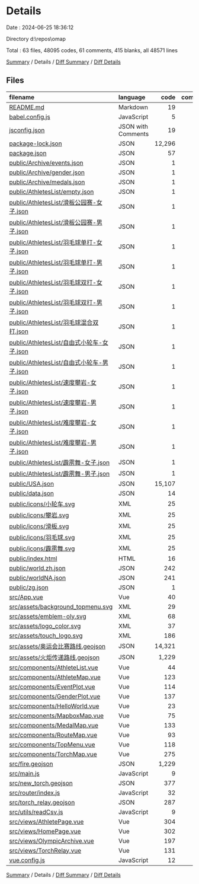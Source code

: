 # Details

Date : 2024-06-25 18:36:12

Directory d:\\repos\\omap

Total : 63 files,  48095 codes, 61 comments, 415 blanks, all 48571 lines

[Summary](results.md) / Details / [Diff Summary](diff.md) / [Diff Details](diff-details.md)

## Files
| filename | language | code | comment | blank | total |
| :--- | :--- | ---: | ---: | ---: | ---: |
| [README.md](/README.md) | Markdown | 19 | 0 | 6 | 25 |
| [babel.config.js](/babel.config.js) | JavaScript | 5 | 0 | 1 | 6 |
| [jsconfig.json](/jsconfig.json) | JSON with Comments | 19 | 0 | 1 | 20 |
| [package-lock.json](/package-lock.json) | JSON | 12,296 | 0 | 1 | 12,297 |
| [package.json](/package.json) | JSON | 57 | 0 | 1 | 58 |
| [public/Archive/events.json](/public/Archive/events.json) | JSON | 1 | 0 | 0 | 1 |
| [public/Archive/gender.json](/public/Archive/gender.json) | JSON | 1 | 0 | 0 | 1 |
| [public/Archive/medals.json](/public/Archive/medals.json) | JSON | 1 | 0 | 0 | 1 |
| [public/AthletesList/empty.json](/public/AthletesList/empty.json) | JSON | 1 | 0 | 0 | 1 |
| [public/AthletesList/滑板公园赛-女子.json](/public/AthletesList/%E6%BB%91%E6%9D%BF%E5%85%AC%E5%9B%AD%E8%B5%9B-%E5%A5%B3%E5%AD%90.json) | JSON | 1 | 0 | 0 | 1 |
| [public/AthletesList/滑板公园赛-男子.json](/public/AthletesList/%E6%BB%91%E6%9D%BF%E5%85%AC%E5%9B%AD%E8%B5%9B-%E7%94%B7%E5%AD%90.json) | JSON | 1 | 0 | 0 | 1 |
| [public/AthletesList/羽毛球单打-女子.json](/public/AthletesList/%E7%BE%BD%E6%AF%9B%E7%90%83%E5%8D%95%E6%89%93-%E5%A5%B3%E5%AD%90.json) | JSON | 1 | 0 | 0 | 1 |
| [public/AthletesList/羽毛球单打-男子.json](/public/AthletesList/%E7%BE%BD%E6%AF%9B%E7%90%83%E5%8D%95%E6%89%93-%E7%94%B7%E5%AD%90.json) | JSON | 1 | 0 | 0 | 1 |
| [public/AthletesList/羽毛球双打-女子.json](/public/AthletesList/%E7%BE%BD%E6%AF%9B%E7%90%83%E5%8F%8C%E6%89%93-%E5%A5%B3%E5%AD%90.json) | JSON | 1 | 0 | 0 | 1 |
| [public/AthletesList/羽毛球双打-男子.json](/public/AthletesList/%E7%BE%BD%E6%AF%9B%E7%90%83%E5%8F%8C%E6%89%93-%E7%94%B7%E5%AD%90.json) | JSON | 1 | 0 | 0 | 1 |
| [public/AthletesList/羽毛球混合双打.json](/public/AthletesList/%E7%BE%BD%E6%AF%9B%E7%90%83%E6%B7%B7%E5%90%88%E5%8F%8C%E6%89%93.json) | JSON | 1 | 0 | 0 | 1 |
| [public/AthletesList/自由式小轮车-女子.json](/public/AthletesList/%E8%87%AA%E7%94%B1%E5%BC%8F%E5%B0%8F%E8%BD%AE%E8%BD%A6-%E5%A5%B3%E5%AD%90.json) | JSON | 1 | 0 | 0 | 1 |
| [public/AthletesList/自由式小轮车-男子.json](/public/AthletesList/%E8%87%AA%E7%94%B1%E5%BC%8F%E5%B0%8F%E8%BD%AE%E8%BD%A6-%E7%94%B7%E5%AD%90.json) | JSON | 1 | 0 | 0 | 1 |
| [public/AthletesList/速度攀岩-女子.json](/public/AthletesList/%E9%80%9F%E5%BA%A6%E6%94%80%E5%B2%A9-%E5%A5%B3%E5%AD%90.json) | JSON | 1 | 0 | 0 | 1 |
| [public/AthletesList/速度攀岩-男子.json](/public/AthletesList/%E9%80%9F%E5%BA%A6%E6%94%80%E5%B2%A9-%E7%94%B7%E5%AD%90.json) | JSON | 1 | 0 | 0 | 1 |
| [public/AthletesList/难度攀岩-女子.json](/public/AthletesList/%E9%9A%BE%E5%BA%A6%E6%94%80%E5%B2%A9-%E5%A5%B3%E5%AD%90.json) | JSON | 1 | 0 | 0 | 1 |
| [public/AthletesList/难度攀岩-男子.json](/public/AthletesList/%E9%9A%BE%E5%BA%A6%E6%94%80%E5%B2%A9-%E7%94%B7%E5%AD%90.json) | JSON | 1 | 0 | 0 | 1 |
| [public/AthletesList/霹雳舞-女子.json](/public/AthletesList/%E9%9C%B9%E9%9B%B3%E8%88%9E-%E5%A5%B3%E5%AD%90.json) | JSON | 1 | 0 | 0 | 1 |
| [public/AthletesList/霹雳舞-男子.json](/public/AthletesList/%E9%9C%B9%E9%9B%B3%E8%88%9E-%E7%94%B7%E5%AD%90.json) | JSON | 1 | 0 | 0 | 1 |
| [public/USA.json](/public/USA.json) | JSON | 15,107 | 0 | 0 | 15,107 |
| [public/data.json](/public/data.json) | JSON | 14 | 0 | 1 | 15 |
| [public/icons/小轮车.svg](/public/icons/%E5%B0%8F%E8%BD%AE%E8%BD%A6.svg) | XML | 25 | 0 | 3 | 28 |
| [public/icons/攀岩.svg](/public/icons/%E6%94%80%E5%B2%A9.svg) | XML | 25 | 0 | 3 | 28 |
| [public/icons/滑板.svg](/public/icons/%E6%BB%91%E6%9D%BF.svg) | XML | 25 | 0 | 3 | 28 |
| [public/icons/羽毛球.svg](/public/icons/%E7%BE%BD%E6%AF%9B%E7%90%83.svg) | XML | 25 | 0 | 3 | 28 |
| [public/icons/霹雳舞.svg](/public/icons/%E9%9C%B9%E9%9B%B3%E8%88%9E.svg) | XML | 25 | 0 | 3 | 28 |
| [public/index.html](/public/index.html) | HTML | 16 | 1 | 2 | 19 |
| [public/world.zh.json](/public/world.zh.json) | JSON | 242 | 0 | 0 | 242 |
| [public/worldNA.json](/public/worldNA.json) | JSON | 241 | 0 | 0 | 241 |
| [public/zg.json](/public/zg.json) | JSON | 1 | 0 | 0 | 1 |
| [src/App.vue](/src/App.vue) | Vue | 40 | 1 | 5 | 46 |
| [src/assets/background_topmenu.svg](/src/assets/background_topmenu.svg) | XML | 29 | 0 | 1 | 30 |
| [src/assets/emblem-oly.svg](/src/assets/emblem-oly.svg) | XML | 68 | 1 | 1 | 70 |
| [src/assets/logo_color.svg](/src/assets/logo_color.svg) | XML | 37 | 0 | 1 | 38 |
| [src/assets/touch_logo.svg](/src/assets/touch_logo.svg) | XML | 186 | 1 | 1 | 188 |
| [src/assets/奥运会比赛路线.geojson](/src/assets/%E5%A5%A5%E8%BF%90%E4%BC%9A%E6%AF%94%E8%B5%9B%E8%B7%AF%E7%BA%BF.geojson) | JSON | 14,321 | 0 | 0 | 14,321 |
| [src/assets/火炬传递路线.geojson](/src/assets/%E7%81%AB%E7%82%AC%E4%BC%A0%E9%80%92%E8%B7%AF%E7%BA%BF.geojson) | JSON | 1,229 | 0 | 0 | 1,229 |
| [src/components/AthleteList.vue](/src/components/AthleteList.vue) | Vue | 44 | 1 | 6 | 51 |
| [src/components/AthleteMap.vue](/src/components/AthleteMap.vue) | Vue | 123 | 0 | 8 | 131 |
| [src/components/EventPlot.vue](/src/components/EventPlot.vue) | Vue | 114 | 0 | 8 | 122 |
| [src/components/GenderPlot.vue](/src/components/GenderPlot.vue) | Vue | 137 | 0 | 7 | 144 |
| [src/components/HelloWorld.vue](/src/components/HelloWorld.vue) | Vue | 23 | 1 | 3 | 27 |
| [src/components/MapboxMap.vue](/src/components/MapboxMap.vue) | Vue | 75 | 0 | 14 | 89 |
| [src/components/MedalMap.vue](/src/components/MedalMap.vue) | Vue | 133 | 0 | 10 | 143 |
| [src/components/RouteMap.vue](/src/components/RouteMap.vue) | Vue | 93 | 0 | 13 | 106 |
| [src/components/TopMenu.vue](/src/components/TopMenu.vue) | Vue | 118 | 1 | 10 | 129 |
| [src/components/TorchMap.vue](/src/components/TorchMap.vue) | Vue | 275 | 0 | 76 | 351 |
| [src/fire.geojson](/src/fire.geojson) | JSON | 1,229 | 0 | 0 | 1,229 |
| [src/main.js](/src/main.js) | JavaScript | 9 | 1 | 7 | 17 |
| [src/new_torch.geojson](/src/new_torch.geojson) | JSON | 377 | 0 | 38 | 415 |
| [src/router/index.js](/src/router/index.js) | JavaScript | 32 | 1 | 4 | 37 |
| [src/torch_relay.geojson](/src/torch_relay.geojson) | JSON | 287 | 0 | 0 | 287 |
| [src/utils/readCsv.js](/src/utils/readCsv.js) | JavaScript | 9 | 1 | 1 | 11 |
| [src/views/AthletePage.vue](/src/views/AthletePage.vue) | Vue | 304 | 2 | 47 | 353 |
| [src/views/HomePage.vue](/src/views/HomePage.vue) | Vue | 302 | 27 | 56 | 385 |
| [src/views/OlympicArchive.vue](/src/views/OlympicArchive.vue) | Vue | 197 | 10 | 48 | 255 |
| [src/views/TorchRelay.vue](/src/views/TorchRelay.vue) | Vue | 131 | 2 | 19 | 152 |
| [vue.config.js](/vue.config.js) | JavaScript | 12 | 10 | 3 | 25 |

[Summary](results.md) / Details / [Diff Summary](diff.md) / [Diff Details](diff-details.md)